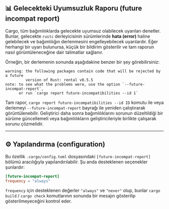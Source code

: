 ## 📊 Gelecekteki Uyumsuzluk Raporu (future incompat report)

Cargo, tüm bağımlılıklarda gelecekte uyumsuz olabilecek uyarıları denetler. Bunlar, gelecekte `rustc` derleyicisinin sürümlerinde **hata (error)** haline gelebilecek ve bağımlılığın derlenmesini engelleyebilecek uyarılardır. Eğer herhangi bir uyarı bulunursa, küçük bir bildirim gösterilir ve tam raporun nasıl görüntüleneceğine dair talimatlar sağlanır.

Örneğin, bir derlemenin sonunda aşağıdakine benzer bir şey görebilirsiniz:

```
warning: the following packages contain code that will be rejected by a future
         version of Rust: rental v0.5.5
note: to see what the problems were, use the option `--future-incompat-report`,
      or run `cargo report future-incompatibilities --id 1`
```

Tam rapor, `cargo report future-incompatibilities --id ID` komutu ile veya derlemeyi `--future-incompat-report` bayrağı ile yeniden çalıştırarak görüntülenebilir. Geliştirici daha sonra bağımlılıklarını sorunun düzeltildiği bir sürüme güncellemeli veya bağımlılıkların geliştiricileriyle birlikte çalışarak sorunu çözmelidir.

---

## ⚙️ Yapılandırma (configuration)

Bu özellik `.cargo/config.toml` dosyasındaki `[future-incompat-report]` bölümü aracılığıyla yapılandırılabilir. Şu anda desteklenen seçenekler şunlardır:

```toml
[future-incompat-report]
frequency = "always"
```

`frequency` için desteklenen değerler `"always"` ve `"never"` olup, bunlar `cargo build` / `cargo check` komutlarının sonunda bir mesajın gösterilip gösterilmeyeceğini kontrol eder.

